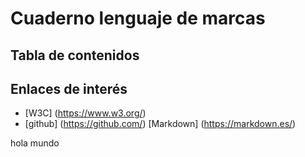 # Cuaderno lenguaje de marcas
## Tabla de contenidos




## Enlaces de interés
* [W3C] (https://www.w3.org/)
* [github] (https://github.com/) [Markdown] (https://markdown.es/)

hola mundo